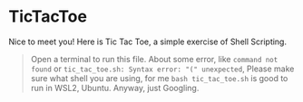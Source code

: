 # TicTacToe
Nice to meet you! Here is Tic Tac Toe, a simple exercise of Shell Scripting. 

> Open a terminal to run this file. About some error, like `command not found` or `tic_tac_toe.sh: Syntax error: "(" unexpected`, Please make sure what shell you are using, for me `bash tic_tac_toe.sh` is good to run in WSL2, Ubuntu. Anyway, just Googling.
   

